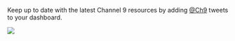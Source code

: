 Keep up to date with the latest Channel 9 resources by adding [@Ch9](https://twitter.com/Ch9) tweets to your dashboard.

![](https://github.com/GregTrevellick/VsixTwitterWidget/blob/master/Src/@Ch9/artefacts/Screenshot.png?raw=true)